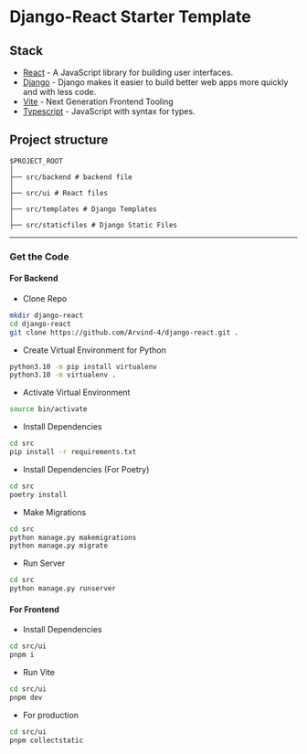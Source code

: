 # Django-React Starter Template

## Stack

- [React](https://reactjs.org/) - A JavaScript library for building user interfaces.
- [Django](https://www.djangoproject.com/) - Django makes it easier to build better web apps more quickly and with less code.
- [Vite](https://vitejs.dev/) - Next Generation Frontend Tooling
- [Typescript](https://www.typescriptlang.org/) - JavaScript with syntax for types.

## Project structure

```
$PROJECT_ROOT
│   
├── src/backend # backend file
│   
├── src/ui # React files
│   
├── src/templates # Django Templates
│   
├── src/staticfiles # Django Static Files
```
---

### Get the Code

#### For Backend

- Clone Repo

```bash
mkdir django-react
cd django-react
git clone https://github.com/Arvind-4/django-react.git .
```
- Create Virtual Environment for Python

```bash
python3.10 -m pip install virtualenv
python3.10 -m virtualenv .
```

- Activate Virtual Environment

```bash
source bin/activate
```

- Install Dependencies

```bash
cd src
pip install -r requirements.txt
```

- Install Dependencies (For Poetry)

```bash
cd src
poetry install
```

- Make Migrations

```bash
cd src
python manage.py makemigrations
python manage.py migrate
```
- Run Server

```bash
cd src
python manage.py runserver
```

####  For Frontend

- Install Dependencies

```bash
cd src/ui
pnpm i
```
- Run Vite

```bash
cd src/ui
pnpm dev
```

- For production 

```bash
cd src/ui
pnpm collectstatic
```
